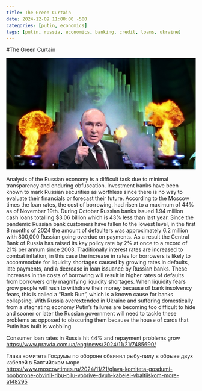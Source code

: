 ```yaml
---
title: The Green Curtain
date: 2024-12-09 11:00:00 -500
categories: [putin, economics]
tags: [putin, russia, economics, banking, credit, loans, ukraine]
---
```


#The Green Curtain

![img-description](/assets/greencurtain.png)

Analysis of the Russian economy is a difficult task due to minimal transparency and enduring obfuscation. Investment banks have been known to mark Russian securities as worthless since there is no way to evaluate their financials or forecast their future. According to the Moscow times the loan rates, the cost of borrowing, had risen to a maximum of 44% as of November 19th. During October Russian banks issued 1.94 million cash loans totalling $3.06 billion which is 43% less than last year. Since the pandemic Russian bank customers have fallen to the lowest level, in the first 8 months of 2024 the amount of defaulters was approximately 6.2 million with 800,000 Russian going overdue on payments. As a result the Central Bank of Russia has raised its key policy rate by 2% at once to a record of 21% per annum since 2003.
Traditionally interest rates are increased to combat inflation, in this case the increase in rates for borrowers is likely to accommodate for liquidity shortages caused by growing rates in defaults, late payments, and a decrease in loan issuance by Russian banks. These increases in the costs of borrowing will result in higher rates of defaults from borrowers only magnifying liquidity shortages. When liquidity fears grow people will rush to withdraw their money because of bank insolvency fears, this is called a “Bank Run”, which is a known cause for banks collapsing. With Russia overextended in Ukraine and suffering domestically from a stagnating economy Putin’s failures are becoming too difficult to hide and sooner or later the Russian government will need to tackle these problems as opposed to obscuring them because the house of cards that Putin has built is wobbling.

Consumer loan rates in Russia hit 44% and repayment problems grow
https://www.pravda.com.ua/eng/news/2024/11/21/7485690/ 

Глава комитета Госдумы по обороне обвинил рыбу-пилу в обрыве двух кабелей в Балтийском море
https://www.moscowtimes.ru/2024/11/21/glava-komiteta-gosdumi-pooborone-obvinil-ribu-pilu-vobrive-dvuh-kabelei-vbaltiiskom-more-a148295 

